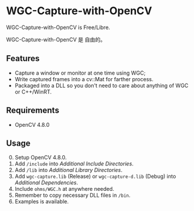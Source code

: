 # WGC-Capture-with-OpenCV

WGC-Capture-with-OpenCV is Free/Libre.

WGC-Capture-with-OpenCV 是 自由的。

## Features

* Capture a window or monitor at one time using WGC;
* Write captured frames into a cv::Mat for farther process.
* Packaged into a DLL so you don't need to care about anything of WGC or C++/WinRT.

## Requirements

* OpenCV 4.8.0

## Usage

0. Setup OpenCV 4.8.0.
1. Add `/include` into *Additional Include Directories*.
2. Add `/lib` into *Additional Library Directories*.
3. Add `wgc-capture.lib` (Release) or `wgc-capture-d.lib` (Debug) into *Additional Dependencies*.
4. Include `ohms/WGC.h` at anywhere needed.
5. Remember to copy necessary DLL files in `/bin`.
6. Examples is available.
